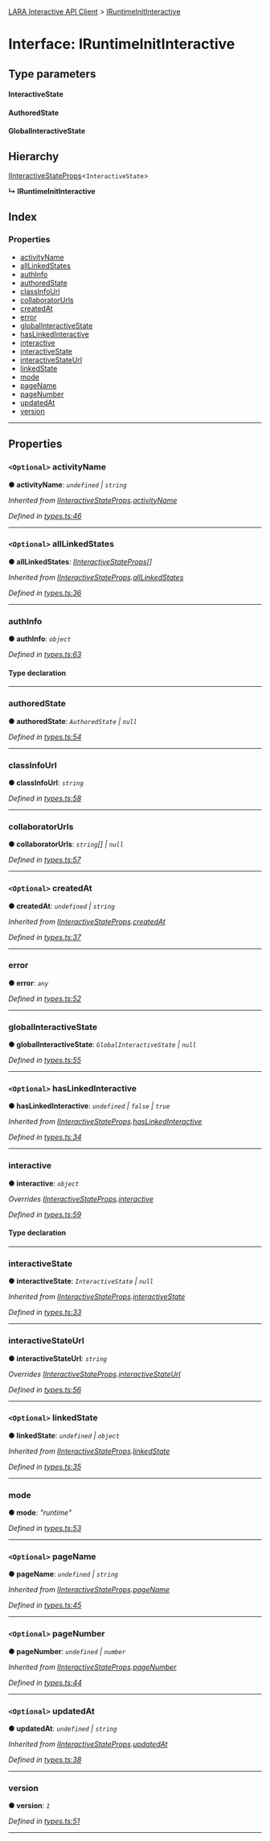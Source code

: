[LARA Interactive API Client](../README.md) > [IRuntimeInitInteractive](../interfaces/iruntimeinitinteractive.md)

# Interface: IRuntimeInitInteractive

## Type parameters
#### InteractiveState 
#### AuthoredState 
#### GlobalInteractiveState 
## Hierarchy

 [IInteractiveStateProps](iinteractivestateprops.md)<`InteractiveState`>

**↳ IRuntimeInitInteractive**

## Index

### Properties

* [activityName](iruntimeinitinteractive.md#activityname)
* [allLinkedStates](iruntimeinitinteractive.md#alllinkedstates)
* [authInfo](iruntimeinitinteractive.md#authinfo)
* [authoredState](iruntimeinitinteractive.md#authoredstate)
* [classInfoUrl](iruntimeinitinteractive.md#classinfourl)
* [collaboratorUrls](iruntimeinitinteractive.md#collaboratorurls)
* [createdAt](iruntimeinitinteractive.md#createdat)
* [error](iruntimeinitinteractive.md#error)
* [globalInteractiveState](iruntimeinitinteractive.md#globalinteractivestate)
* [hasLinkedInteractive](iruntimeinitinteractive.md#haslinkedinteractive)
* [interactive](iruntimeinitinteractive.md#interactive)
* [interactiveState](iruntimeinitinteractive.md#interactivestate)
* [interactiveStateUrl](iruntimeinitinteractive.md#interactivestateurl)
* [linkedState](iruntimeinitinteractive.md#linkedstate)
* [mode](iruntimeinitinteractive.md#mode)
* [pageName](iruntimeinitinteractive.md#pagename)
* [pageNumber](iruntimeinitinteractive.md#pagenumber)
* [updatedAt](iruntimeinitinteractive.md#updatedat)
* [version](iruntimeinitinteractive.md#version)

---

## Properties

<a id="activityname"></a>

### `<Optional>` activityName

**● activityName**: *`undefined` \| `string`*

*Inherited from [IInteractiveStateProps](iinteractivestateprops.md).[activityName](iinteractivestateprops.md#activityname)*

*Defined in [types.ts:46](../../../lara-typescript/src/interactive-api-client/types.ts#L46)*

___
<a id="alllinkedstates"></a>

### `<Optional>` allLinkedStates

**● allLinkedStates**: *[IInteractiveStateProps](iinteractivestateprops.md)[]*

*Inherited from [IInteractiveStateProps](iinteractivestateprops.md).[allLinkedStates](iinteractivestateprops.md#alllinkedstates)*

*Defined in [types.ts:36](../../../lara-typescript/src/interactive-api-client/types.ts#L36)*

___
<a id="authinfo"></a>

###  authInfo

**● authInfo**: *`object`*

*Defined in [types.ts:63](../../../lara-typescript/src/interactive-api-client/types.ts#L63)*

#### Type declaration

___
<a id="authoredstate"></a>

###  authoredState

**● authoredState**: *`AuthoredState` \| `null`*

*Defined in [types.ts:54](../../../lara-typescript/src/interactive-api-client/types.ts#L54)*

___
<a id="classinfourl"></a>

###  classInfoUrl

**● classInfoUrl**: *`string`*

*Defined in [types.ts:58](../../../lara-typescript/src/interactive-api-client/types.ts#L58)*

___
<a id="collaboratorurls"></a>

###  collaboratorUrls

**● collaboratorUrls**: *`string`[] \| `null`*

*Defined in [types.ts:57](../../../lara-typescript/src/interactive-api-client/types.ts#L57)*

___
<a id="createdat"></a>

### `<Optional>` createdAt

**● createdAt**: *`undefined` \| `string`*

*Inherited from [IInteractiveStateProps](iinteractivestateprops.md).[createdAt](iinteractivestateprops.md#createdat)*

*Defined in [types.ts:37](../../../lara-typescript/src/interactive-api-client/types.ts#L37)*

___
<a id="error"></a>

###  error

**● error**: *`any`*

*Defined in [types.ts:52](../../../lara-typescript/src/interactive-api-client/types.ts#L52)*

___
<a id="globalinteractivestate"></a>

###  globalInteractiveState

**● globalInteractiveState**: *`GlobalInteractiveState` \| `null`*

*Defined in [types.ts:55](../../../lara-typescript/src/interactive-api-client/types.ts#L55)*

___
<a id="haslinkedinteractive"></a>

### `<Optional>` hasLinkedInteractive

**● hasLinkedInteractive**: *`undefined` \| `false` \| `true`*

*Inherited from [IInteractiveStateProps](iinteractivestateprops.md).[hasLinkedInteractive](iinteractivestateprops.md#haslinkedinteractive)*

*Defined in [types.ts:34](../../../lara-typescript/src/interactive-api-client/types.ts#L34)*

___
<a id="interactive"></a>

###  interactive

**● interactive**: *`object`*

*Overrides [IInteractiveStateProps](iinteractivestateprops.md).[interactive](iinteractivestateprops.md#interactive)*

*Defined in [types.ts:59](../../../lara-typescript/src/interactive-api-client/types.ts#L59)*

#### Type declaration

___
<a id="interactivestate"></a>

###  interactiveState

**● interactiveState**: *`InteractiveState` \| `null`*

*Inherited from [IInteractiveStateProps](iinteractivestateprops.md).[interactiveState](iinteractivestateprops.md#interactivestate)*

*Defined in [types.ts:33](../../../lara-typescript/src/interactive-api-client/types.ts#L33)*

___
<a id="interactivestateurl"></a>

###  interactiveStateUrl

**● interactiveStateUrl**: *`string`*

*Overrides [IInteractiveStateProps](iinteractivestateprops.md).[interactiveStateUrl](iinteractivestateprops.md#interactivestateurl)*

*Defined in [types.ts:56](../../../lara-typescript/src/interactive-api-client/types.ts#L56)*

___
<a id="linkedstate"></a>

### `<Optional>` linkedState

**● linkedState**: *`undefined` \| `object`*

*Inherited from [IInteractiveStateProps](iinteractivestateprops.md).[linkedState](iinteractivestateprops.md#linkedstate)*

*Defined in [types.ts:35](../../../lara-typescript/src/interactive-api-client/types.ts#L35)*

___
<a id="mode"></a>

###  mode

**● mode**: *"runtime"*

*Defined in [types.ts:53](../../../lara-typescript/src/interactive-api-client/types.ts#L53)*

___
<a id="pagename"></a>

### `<Optional>` pageName

**● pageName**: *`undefined` \| `string`*

*Inherited from [IInteractiveStateProps](iinteractivestateprops.md).[pageName](iinteractivestateprops.md#pagename)*

*Defined in [types.ts:45](../../../lara-typescript/src/interactive-api-client/types.ts#L45)*

___
<a id="pagenumber"></a>

### `<Optional>` pageNumber

**● pageNumber**: *`undefined` \| `number`*

*Inherited from [IInteractiveStateProps](iinteractivestateprops.md).[pageNumber](iinteractivestateprops.md#pagenumber)*

*Defined in [types.ts:44](../../../lara-typescript/src/interactive-api-client/types.ts#L44)*

___
<a id="updatedat"></a>

### `<Optional>` updatedAt

**● updatedAt**: *`undefined` \| `string`*

*Inherited from [IInteractiveStateProps](iinteractivestateprops.md).[updatedAt](iinteractivestateprops.md#updatedat)*

*Defined in [types.ts:38](../../../lara-typescript/src/interactive-api-client/types.ts#L38)*

___
<a id="version"></a>

###  version

**● version**: *`1`*

*Defined in [types.ts:51](../../../lara-typescript/src/interactive-api-client/types.ts#L51)*

___

